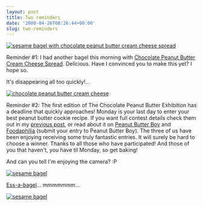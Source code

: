 ```yaml
---
layout: post
title: Two reminders
date: '2008-04-26T08:26:44+00:00'
slug: two-reminders
---
```

<a href="http://flickr.com/photos/kstar810/2443004956/"><img src="http://farm4.static.flickr.com/3185/2443004956_392fc4224c.jpg?v=0" alt="sesame bagel with chocolate peanut butter cream cheese spread" /></a>

Reminder #1: I had another bagel this morning with <a href="http://www.cpbgallery.com/2008/04/24/chocolate-peanut-butter-cream-cheese-spread/">Chocolate Peanut Butter Cream Cheese Spread</a>. Delicious. Have I convinced you to make this yet? I hope so.

It's disappearing all too quickly!...

<a href="http://flickr.com/photos/kstar810/2442176333/"><img src="http://farm3.static.flickr.com/2193/2442176333_373cea4c24.jpg?v=0" alt="chocolate peanut butter cream cheese" /></a>

Reminder #2: The first edition of The Chocolate Peanut Butter Exhibition has a deadline that quickly approaches! Monday is your last day to enter your best peanut butter cookie recipe. If you want full contest details check them out in my <a href="http://www.cpbgallery.com/2008/04/15/the-great-peanut-butter-exhibition/">previous post</a>, or read about it on <a href="http://www.peanutbutterboy.com/2008/04/great-peanut-butter-exhibition-1.html">Peanut Butter Boy</a> and <a href="http://www.foodaphilia.com/2008/04/peanut-butter-exhibition.html">Foodaphilia</a> (submit your entry to Peanut Butter Boy). The three of us have been enjoying receiving some truly fantastic entries. It will surely be hard to choose a winner. Thanks to all those who have participated! And those of you that haven't, you have til Monday, so get baking!

And can you tell I'm enjoying the camera? :P

<a href="http://flickr.com/photos/kstar810/2442175329/"><img src="http://farm3.static.flickr.com/2197/2442175329_acc829c11b.jpg?v=0" alt="sesame bagel" /></a>

<a href="http://www.ess-a-bagel.com/">Ess-a-bagel</a>... mmmmmmm...

<a href="http://flickr.com/photos/kstar810/2443003906/in/photostream/"><img src="http://farm3.static.flickr.com/2275/2443003906_770e0e0143.jpg?v=0" alt="sesame bagel" /></a>

